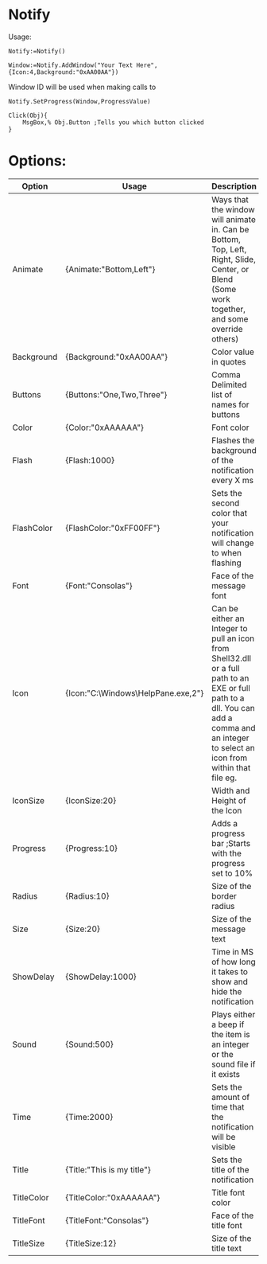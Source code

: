 # Notify
Usage:

```
Notify:=Notify()

Window:=Notify.AddWindow("Your Text Here",{Icon:4,Background:"0xAA00AA"})
```
Window ID will be used when making calls to
```
Notify.SetProgress(Window,ProgressValue)
```
```
Click(Obj){
    MsgBox,% Obj.Button ;Tells you which button clicked
}
```
# Options:
Option|Usage|Description
------|-----|-----------
Animate|{Animate:"Bottom,Left"}|Ways that the window will animate in. Can be Bottom, Top, Left, Right, Slide, Center, or Blend (Some work together, and some override others)
Background|{Background:"0xAA00AA"}|Color value in quotes
Buttons|{Buttons:"One,Two,Three"}|Comma Delimited list of names for buttons
Color|{Color:"0xAAAAAA"}|Font color
Flash|{Flash:1000}|Flashes the background of the notification every X ms
FlashColor|{FlashColor:"0xFF00FF"}|Sets the second color that your notification will change to when flashing
Font|{Font:"Consolas"}|Face of the message font
Icon|{Icon:"C:\Windows\HelpPane.exe,2"}|Can be either an Integer to pull an icon from Shell32.dll or a full path to an EXE or full path to a dll.  You can add a comma and an integer to select an icon from within that file eg. 
IconSize|{IconSize:20}|Width and Height of the Icon
Progress|{Progress:10}|Adds a progress bar ;Starts with the progress set to 10%
Radius|{Radius:10}|Size of the border radius
Size|{Size:20}|Size of the message text
ShowDelay|{ShowDelay:1000}|Time in MS of how long it takes to show and hide the notification
Sound|{Sound:500}|Plays either a beep if the item is an integer or the sound file if it exists
Time|{Time:2000}|Sets the amount of time that the notification will be visible
Title|{Title:"This is my title"}|Sets the title of the notification
TitleColor|{TitleColor:"0xAAAAAA"}|Title font color
TitleFont|{TitleFont:"Consolas"}|Face of the title font
TitleSize|{TitleSize:12}|Size of the title text
